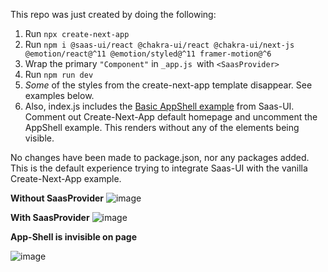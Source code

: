 This repo was just created by doing the following:

1. Run `npx create-next-app`
2. Run `npm i @saas-ui/react @chakra-ui/react @chakra-ui/next-js @emotion/react@^11 @emotion/styled@^11 framer-motion@^6`
3. Wrap the primary `"Component"` in `_app.js `with `<SaasProvider>`
4. Run `npm run dev`
5. _Some_ of the styles from the create-next-app template disappear. See examples below.
6. Also, index.js includes the [Basic AppShell example]([url](https://saas-ui.dev/docs/components/layout/app-shell#basic-shell)) from Saas-UI. Comment out Create-Next-App default homepage and uncomment the AppShell example. This renders without any of the elements being visible.

No changes have been made to package.json, nor any packages added. This is the default experience trying to integrate Saas-UI with the vanilla Create-Next-App example.

**Without SaasProvider**
![image](https://github.com/saas-js/saas-ui/assets/127816255/1ff6450a-d102-4fa5-8d14-77f41ae9aa09)

**With SaasProvider**
![image](https://github.com/saas-js/saas-ui/assets/127816255/46c03fd5-86cd-4f0d-a9d2-44548ea84d75)


**App-Shell is invisible on page**

![image](https://github.com/DevGJGlobal/cna-js-saas-ui-example/assets/127816255/4c970323-f535-46e4-b74f-ce1cadcaa2be)

